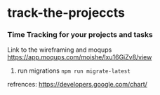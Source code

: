 # track-the-projeccts

### Time Tracking for your projects and tasks

Link to the wireframing and moqups https://app.moqups.com/moishe/lxu16GiZv8/view


1. run migrations `npm run migrate-latest`



refrences:
https://developers.google.com/chart/